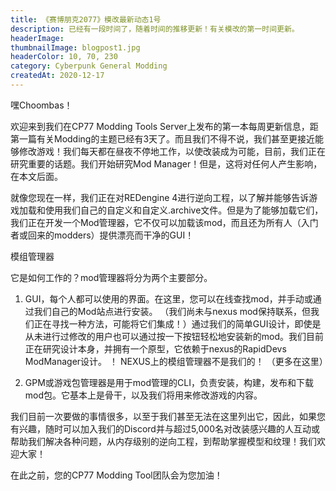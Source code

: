 ```yaml
---
title: 《赛博朋克2077》模改最新动态1号
description: 已经有一段时间了，随着时间的推移更新！有关模改的第一时间更新。
headerImage:
thumbnailImage: blogpost1.jpg
headerColor: 10, 70, 230
category: Cyberpunk General Modding
createdAt: 2020-12-17
---
```


嘿Choombas！

欢迎来到我们在CP77 Modding Tools Server上发布的第一本每周更新信息，距第一篇有关Modding的主题已经有3天了。而且我们不得不说，我们甚至更接近能够修改游戏！我们每天都在昼夜不停地工作，以使改装成为可能，目前，我们正在研究重要的话题。我们开始研究Mod Manager！但是，这将对任何人产生影响，在本文后面。

就像您现在一样，我们正在对REDengine 4进行逆向工程，以了解并能够告诉游戏加载和使用我们自己的自定义和自定义.archive文件。但是为了能够加载它们，我们正在开发一个Mod管理器，它不仅可以加载该mod，而且还为所有人（入门者或回来的modders）提供漂亮而干净的GUI！

模组管理器

它是如何工作的？mod管理器将分为两个主要部分。

1. GUI，每个人都可以使用的界面。在这里，您可以在线查找mod，并手动或通过我们自己的Mod站点进行安装。 （我们尚未与nexus mod保持联系，但我们正在寻找一种方法，可能将它们集成！）通过我们的简单GUI设计，即使是从未进行过修改的用户也可以通过按一下按钮轻松地安装新的mod。我们目前正在研究设计本身，并拥有一个原型，它依赖于nexus的RapidDevs ModManager设计。 ！ NEXUS上的模组管理器不是我们的！
（更多在这里）

<lazy-image src="https://preview.redd.it/6yx3phhhzq561.png?width=1347&format=png&auto=webp&s=c6909626fe33ab9b2f782397784abe17dbfb3bc8">

2. GPM或游戏包管理器是用于mod管理的CLI，负责安装，构建，发布和下载mod包。它基本上是骨干，以及我们将用来修改游戏的内容。


我们目前一次要做的事情很多，以至于我们甚至无法在这里列出它，因此，如果您有兴趣，随时可以加入我们的Discord并与超过5,000名对改装感兴趣的人互动或帮助我们解决各种问题，从内存级别的逆向工程，到帮助掌握模型和纹理！我们欢迎大家！

在此之前，您的CP77 Modding Tool团队会为您加油！

